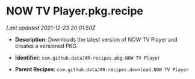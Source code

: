 # NOW TV Player.pkg.recipe

_Last updated 2021-12-23 20:01:50Z_

- **Description**: Downloads the latest version of NOW TV Player and creates a versioned PKG.

- **Identifier**: `com.github.dataJAR-recipes.pkg.NOW TV Player`

- **Parent Recipes**: `com.github.dataJAR-recipes.download.NOW TV Player`
